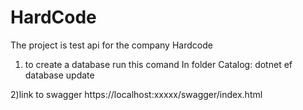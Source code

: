 # HardCode


The project is test api for the company Hardcode

1) to create a database run this comand In folder Catalog:
dotnet ef database update

2)link to swagger https://localhost:xxxxx/swagger/index.html
